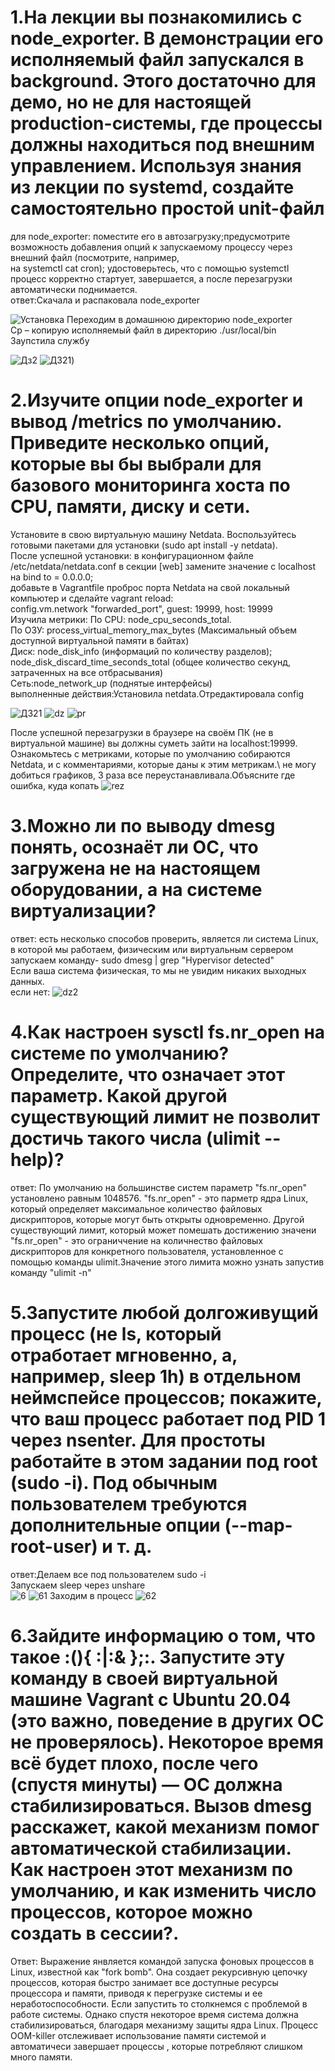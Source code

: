 # 1.На лекции вы познакомились с node_exporter. В демонстрации его исполняемый файл запускался в background. Этого достаточно для демо, но не для настоящей production-системы, где процессы должны находиться под внешним управлением. Используя знания из лекции по systemd, создайте самостоятельно простой unit-файл
для node_exporter: поместите его в автозагрузку;предусмотрите возможность добавления опций к запускаемому процессу через внешний файл (посмотрите, например,\
на systemctl cat cron); удостоверьтесь, что с помощью systemctl процесс корректно стартует, завершается, а после перезагрузки автоматически поднимается.\
ответ:Скачала и распаковала node_exporter

![Установка](https://github.com/EVolgina/devops-netology11/blob/main/%D0%BE%D1%81%202%20%D0%B7%D0%B0%D0%B4%201.png)
Переходим в домашнюю директорию node_exporter\
Cp – копирую исполняемый файл в директорию ./usr/local/bin\
Заупстила службу

![Дз2](https://github.com/EVolgina/devops-netology11/blob/main/%D0%BE%D1%81%20%D0%B7%D0%B0%D0%B42.PNG)
![ДЗ21](https://github.com/EVolgina/devops-netology11/blob/main/start.PNG))
# 2.Изучите опции node_exporter и вывод /metrics по умолчанию. Приведите несколько опций, которые вы бы выбрали для базового мониторинга хоста по CPU, памяти, диску и сети.
Установите в свою виртуальную машину Netdata. Воспользуйтесь готовыми пакетами для установки (sudo apt install -y netdata).\
После успешной установки: в конфигурационном файле /etc/netdata/netdata.conf в секции [web] замените значение с localhost на bind to = 0.0.0.0;\
добавьте в Vagrantfile проброс порта Netdata на свой локальный компьютер и сделайте vagrant reload:\
config.vm.network "forwarded_port", guest: 19999, host: 19999\
Изучила метрики: По CPU: node_cpu_seconds_total.\
По ОЗУ: process_virtual_memory_max_bytes (Максимальный объем доступной виртуальной памяти в байтах)\
Диск: node_disk_info (информаций по количеству разделов); node_disk_discard_time_seconds_total (общее количество секунд, затраченных на все отбрасывания)\
Сеть:node_network_up (поднятые интерфейсы)\
выполненные действия:Установила netdata.Отредактировала config

![ДЗ21](https://github.com/EVolgina/devops-netology11/blob/main/%D0%B7%D0%B0%D0%B4%203.png)
![dz](https://github.com/EVolgina/devops-netology11/blob/main/file%20node.png)
![pr](https://github.com/EVolgina/devops-netology11/blob/main/zap%20proc.PNG)

После успешной перезагрузки в браузере на своём ПК (не в виртуальной машине) вы должны суметь зайти на localhost:19999. Ознакомьтесь с метриками, которые по умолчанию собираются Netdata, и с комментариями, которые даны к этим метрикам.\ 
не могу добиться графиков, 3 раза все переустанавливала.Объясните где ошибка, куда копать
![rez](https://github.com/EVolgina/devops-netology11/blob/main/rez.PNG)
# 3.Можно ли по выводу dmesg понять, осознаёт ли ОС, что загружена не на настоящем оборудовании, а на системе виртуализации?
ответ: есть несколько способов проверить, является ли система Linux, в которой мы работаем, физическим или виртуальным сервером\
запускаем команду- sudo dmesg | grep "Hypervisor detected"\
Если ваша система физическая, то мы не увидим никаких выходных данных.\
если нет:
![dz2](https://github.com/EVolgina/devops-netology11/blob/main/proverka.PNG)

# 4.Как настроен sysctl fs.nr_open на системе по умолчанию? Определите, что означает этот параметр. Какой другой существующий лимит не позволит достичь такого числа (ulimit --help)?
ответ: По умолчанию на большинстве систем параметр "fs.nr_open" установлено равным 1048576. "fs.nr_open" - это парметр ядра Linux, который определяет максимальное количество файловых дискрипторов, которые могут быть открыты одновременно. Другой существующий лимит, который может помешать достижению значени "fs.nr_open" - это ограниччение на количнество файловых дискрипторов для конкретного пользователя, установленное с помощью команды ulimit.Значение этого лимита можно узнать запустив команду "ulimit -n" 

# 5.Запустите любой долгоживущий процесс (не ls, который отработает мгновенно, а, например, sleep 1h) в отдельном неймспейсе процессов; покажите, что ваш процесс работает под PID 1 через nsenter. Для простоты работайте в этом задании под root (sudo -i). Под обычным пользователем требуются дополнительные опции (--map-root-user) и т. д.
ответ:Делаем все под пользователем sudo -i\
Запускаем sleep через unshare\
![6]()
![61]()
Заходим в процесс
![62]()
# 6.Зайдите информацию о том, что такое :(){ :|:& };:. Запустите эту команду в своей виртуальной машине Vagrant с Ubuntu 20.04 (это важно, поведение в других ОС не проверялось). Некоторое время всё будет плохо, после чего (спустя минуты) — ОС должна стабилизироваться. Вызов dmesg расскажет, какой механизм помог автоматической стабилизации. Как настроен этот механизм по умолчанию, и как изменить число процессов, которое можно создать в сессии?.
Ответ: Выражение янвляется командой запуска фоновых процессов в Linux,  известной как "fork bomb". Она создает рекурсивную цепочку процессов, которая быстро занимает все доступные ресурсы процессора и памяти, приводя к перегрузке системы и ее неработоспособности. Если запустить то столкнемся с проблемой в работе системы. Однако спустя некоторое время система должна стабилизироваться, благодаря механизму защиты ядра Linux. Процесс ООМ-killer отслеживает использование памяти системой и автоматичеси завершает процессы , которые потребляют слишком много памяти.

